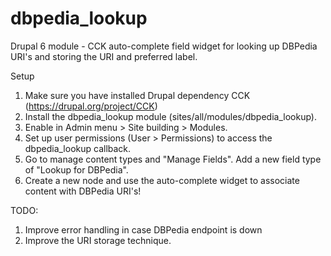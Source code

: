 dbpedia_lookup
==============

Drupal 6 module - CCK auto-complete field widget for looking up DBPedia URI's and storing the URI and preferred label.

Setup

1. Make sure you have installed Drupal dependency CCK (https://drupal.org/project/CCK)
2. Install the dbpedia_lookup module (sites/all/modules/dbpedia_lookup).
3. Enable in Admin menu > Site building > Modules.
4. Set up user permissions (User > Permissions) to access the dbpedia_lookup callback.
5. Go to manage content types and "Manage Fields".  Add a new field type of "Lookup for DBPedia".
6. Create a new node and use the auto-complete widget to associate content with DBPedia URI's!

TODO:

1. Improve error handling in case DBPedia endpoint is down
2. Improve the URI storage technique.